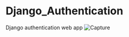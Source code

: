 # Django_Authentication
Django authentication web app
![Capture](https://github.com/Abebe-Woldetsadik/Django_Authentication/assets/69292554/ffd5d820-9f7f-4fff-abbf-384c6c5dbd52)
